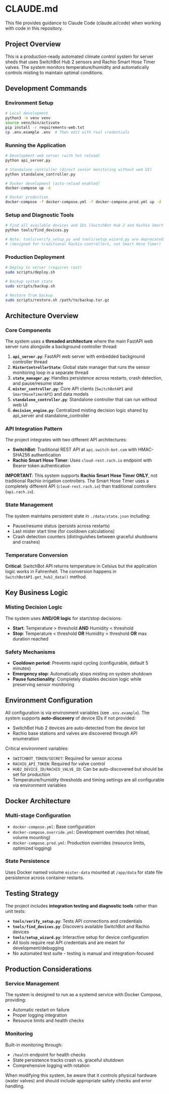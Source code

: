 # CLAUDE.md

This file provides guidance to Claude Code (claude.ai/code) when working with code in this repository.

## Project Overview

This is a production-ready automated climate control system for server sheds that uses SwitchBot Hub 2 sensors and Rachio Smart Hose Timer valves. The system monitors temperature/humidity and automatically controls misting to maintain optimal conditions.

## Development Commands

### Environment Setup
```bash
# Local development
python3 -m venv venv
source venv/bin/activate
pip install -r requirements-web.txt
cp .env.example .env  # Then edit with real credentials
```

### Running the Application
```bash
# Development web server (with hot reload)
python api_server.py

# Standalone controller (direct sensor monitoring without web UI)
python standalone_controller.py

# Docker development (auto-reload enabled)
docker-compose up -d

# Docker production
docker-compose -f docker-compose.yml -f docker-compose.prod.yml up -d
```

### Setup and Diagnostic Tools
```bash
# Find all available devices and IDs (SwitchBot Hub 2 and Rachio Smart Hose Timer)
python tools/find_devices.py

# Note: tools/verify_setup.py and tools/setup_wizard.py are deprecated
# (designed for traditional Rachio controllers, not Smart Hose Timer)
```

### Production Deployment
```bash
# Deploy to server (requires root)
sudo scripts/deploy.sh

# Backup system state
sudo scripts/backup.sh

# Restore from backup
sudo scripts/restore.sh /path/to/backup.tar.gz
```

## Architecture Overview

### Core Components
The system uses a **threaded architecture** where the main FastAPI web server runs alongside a background controller thread:

1. **`api_server.py`**: FastAPI web server with embedded background controller thread
2. **`MisterControllerState`**: Global state manager that runs the sensor monitoring loop in a separate thread
3. **`state_manager.py`**: Handles persistence across restarts, crash detection, and pause/resume state
4. **`mister_controller.py`**: Core API clients (`SwitchBotAPI` and `SmartHoseTimerAPI`) and data models
5. **`standalone_controller.py`**: Standalone controller that can run without web UI
6. **`decision_engine.py`**: Centralized misting decision logic shared by api_server and standalone_controller

### API Integration Pattern
The project integrates with two different API architectures:
- **SwitchBot**: Traditional REST API at `api.switch-bot.com` with HMAC-SHA256 authentication
- **Rachio Smart Hose Timer**: Uses `cloud-rest.rach.io` endpoint with Bearer token authentication

**IMPORTANT**: This system supports **Rachio Smart Hose Timer ONLY**, not traditional Rachio irrigation controllers. The Smart Hose Timer uses a completely different API (`cloud-rest.rach.io`) than traditional controllers (`api.rach.io`).

### State Management
The system maintains persistent state in `./data/state.json` including:
- Pause/resume status (persists across restarts)
- Last mister start time (for cooldown calculations)
- Crash detection counters (distinguishes between graceful shutdowns and crashes)

### Temperature Conversion
**Critical**: SwitchBot API returns temperature in Celsius but the application logic works in Fahrenheit. The conversion happens in `SwitchBotAPI.get_hub2_data()` method.

## Key Business Logic

### Misting Decision Logic
The system uses **AND/OR logic** for start/stop decisions:
- **Start**: Temperature > threshold **AND** Humidity < threshold
- **Stop**: Temperature < threshold **OR** Humidity > threshold **OR** max duration reached

### Safety Mechanisms
- **Cooldown period**: Prevents rapid cycling (configurable, default 5 minutes)
- **Emergency stop**: Automatically stops misting on system shutdown
- **Pause functionality**: Completely disables decision logic while preserving sensor monitoring

## Environment Configuration

All configuration is via environment variables (see `.env.example`). The system supports **auto-discovery** of device IDs if not provided:
- SwitchBot Hub 2 devices are auto-detected from the device list
- Rachio base stations and valves are discovered through API enumeration

Critical environment variables:
- `SWITCHBOT_TOKEN/SECRET`: Required for sensor access
- `RACHIO_API_TOKEN`: Required for valve control
- `HUB2_DEVICE_ID/RACHIO_VALVE_ID`: Can be auto-discovered but should be set for production
- Temperature/humidity thresholds and timing settings are all configurable via environment variables

## Docker Architecture

### Multi-stage Configuration
- `docker-compose.yml`: Base configuration
- `docker-compose.override.yml`: Development overrides (hot reload, volume mounting)
- `docker-compose.prod.yml`: Production overrides (resource limits, optimized logging)

### State Persistence
Uses Docker named volume `mister-data` mounted at `/app/data` for state file persistence across container restarts.

## Testing Strategy

The project includes **integration testing and diagnostic tools** rather than unit tests:
- **`tools/verify_setup.py`**: Tests API connections and credentials
- **`tools/find_devices.py`**: Discovers available SwitchBot and Rachio devices
- **`tools/setup_wizard.py`**: Interactive setup for device configuration
- All tools require real API credentials and are meant for development/debugging
- No automated test suite - testing is manual and integration-focused

## Production Considerations

### Service Management
The system is designed to run as a systemd service with Docker Compose, providing:
- Automatic restart on failure
- Proper logging integration
- Resource limits and health checks

### Monitoring
Built-in monitoring through:
- `/health` endpoint for health checks
- State persistence tracks crash vs. graceful shutdown
- Comprehensive logging with rotation

When modifying this system, be aware that it controls physical hardware (water valves) and should include appropriate safety checks and error handling.